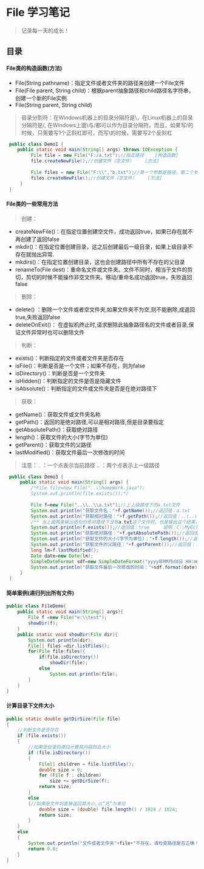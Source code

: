 # File 学习笔记

> 记录每一天的成长！

## 目录

#### File类的构造函数(方法)

- File(String pathname)：指定文件或者文件夹的路径来创建一个File文件
- File(File parent, String child)：根据parent抽象路径和child路径名字符串，创建一个新的File实例
- File(String parent, String child)

> 目录分割符：在Windows机器上的目录分隔符是\，在Linux机器上的目录分隔符是/,
> 在Windows上面\与/都可以作为目录分隔符。而且，如果写/的时候，只需要写1个正斜杠即可，而写\的时候，需要写2个反斜杠


```java
 public class Demo1 {
    public static void main(String[] args) throws IOException {
         File file = new File("F:/a.txt");//指定路径    [构造函数]
         file.createNewFile();//创建文件（空文件）    [方法]
         
         File files = new File("F:\\","b.txt");//第一个参数是路径，第二个参数是要创建文件的文件名    [构造函数]
         files.createNewFile();//创建文件（空文件）    [方法]
     }
 }
```
#### File类的一些常用方法
> 创建：

  - createNewFile()：在指定位置创建空文件，成功返回true，如果已存在就不再创建了返回false
  - mkdir()：在指定位置创建目录，这之后创建最后一级目录，如果上级目录不存在就抛出异常.
  - mkdirs()：在指定位置创建目录，这也会创建路径中所有不存在的父目录
  - renameTo(File dest)：重命名文件或文件夹。文件不同时，相当于文件的剪切，剪切的时候不能操作非空文件夹。移动/重命名成功返回true，失败返回false

> 删除：
	
   - delete() ：删除一个文件或者空文件夹,如果文件夹不为空,则不能删除,成返回true,失败返回false
   - deleteOnExit()： 在虚拟机终止时,请求删除此抽象路径名的文件或者目录,保证文件异常时也可以删除文件
   
> 判断：
   - exists()：判断指定的文件或者文件夹是否存在
   - isFile()：判断是否是一个文件；如果不存在，则为false
   - isDirectory()：判断是否是一个文件夹
   - isHidden()：判断指定的文件是否是隐藏文件
   - isAbsolute()：判断指定的文件或文件夹是否是在绝对路径下
   
> 获取：
  - getName()：获取文件或文件夹名称
  - getPath()：返回的是绝对路径,可以是相对路径,但是目录要指定
  - getAbsolutePath()：获取绝对路径
  - length()：获取文件的大小(字节为单位)
  - getParent()：获取文件的父路径
  - lastModified()：获取文件最后一次修改的时间
>  注意：
  \.  ：一个点表示当前路径
  \.\. ：两个点表示上一级路径
  
```java
 public class Demo3 {
     public static void main(String[] args) {
         /*File file=new File("..\\homeWork.java");
         System.out.println(file.exists());*/
         
         File f=new File("..\\..\\a.txt");//上上级路径下的a.txt文件
         System.out.println("获取文件名："+f.getName());//返回值：a.txt
         System.out.println("获取相对路径："+f.getPath());//返回值：..\..\a.txt   说明：a.txt文件在C:\MyEclipse10路径下
         /** 当上面两条输出语句的绝对路径下没有a.txt这个文件时，也是输出这个结果，因为他获取的是当前对象f的值*/
         System.out.println(f.exists());//返回值：true     说明：C:\MyEclipse10路径下有a.txt文件
         System.out.println("获取绝对路径："+f.getAbsolutePath());//返回值：C:\MyEclipse10\MyCode\MyJavaCode\..\..\a.txt
         System.out.println("获取文件的大小(字节为单位)："+f.length());//返回值：10
         System.out.println("获取文件的父路径："+f.getParent());//返回值：..\..   说明：其父路径为C:\MyEclipse10
         long lm=f.lastModified();
         Date date=new Date(lm);
         SimpleDateFormat sdf=new SimpleDateFormat("yyyy年MM月dd日 HH:mm:ss");    
         System.out.println("获取文件最后一次修改的时间："+sdf.format(date));//返回值：2018年06月25日 11:29:49
     }
 }
```
#### 简单案例(递归列出所有文件)
```java
public class FileDemo{
    public static void main(String[] args){
        File f =new File("e:\\test");
        showDir(f);
    }
    public static void showDir(File dir){
        System.out.println(dir);
        File[] files =dir.listFiles();
        for(File file:files){
            if(file.isDirectory())
                showDir(file);
            else
                System.out.println(file);
        }
    }
}
```

#### 计算目录下文件大小
```java
public static double getDirSize(File file)
{
	//判断文件是否存在
	if (file.exists())
	{
	    //如果是目录则递归计算其内容的总大小
	    if (file.isDirectory())
	    {
	        File[] children = file.listFiles();
	        double size = 0;     
	        for (File f : children)     
	            size += getDirSize(f);     
	        return size;     
	    } 
	    else 
	    {//如果是文件则直接返回其大小,以“兆”为单位   
	        double size = (double) file.length() / 1024 / 1024;        
	        return size;     
	    }     
	} 
	else 
	{     
	    System.out.println("文件或者文件夹"+file+"不存在，请检查路径是否正确！");     
	    return 0.0;     
	}     
}
```




  





